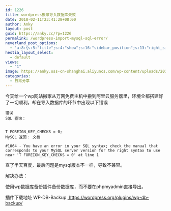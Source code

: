 ```yaml
---
id: 1226
title: wordpress搬家导入数据库失败
date: 2018-02-11T23:41:28+08:00
author: Anky
layout: post
guid: https://anky.cc/?p=1226
permalink: /wordpress-import-mysql-sql-error/
neverland_post_options:
  - 'a:8:{s:5:"title";s:4:"show";s:16:"sidebar_position";s:13:"right_sidebar";s:17:"post_format_video";s:0:"";s:21:"post_format_link_href";s:0:"";s:22:"post_format_link_title";s:0:"";s:22:"post_format_quote_text";s:0:"";s:24:"post_format_quote_author";s:0:"";s:17:"post_format_audio";s:0:"";}'
hestia_layout_select:
  - default
views:
  - "1"
image: https://anky.oss-cn-shanghai.aliyuncs.com/wp-content/uploads/2018/02/Zhan_Wei_Tu.jpg
categories:
  - 日常分享
---
```

今天给一个wp网站搬家从万网免费主机中搬到阿里云服务器里，环境全都搭建好了一切顺利，却在导入数据库的环节中出现以下错误

<pre class="pure-highlightjs"><code class="null">错误
SQL 查询：


T FOREIGN_KEY_CHECKS = 0;
MySQL 返回： 文档

#1064 - You have an error in your SQL syntax; check the manual that corresponds to your MySQL server version for the right syntax to use near 'T FOREIGN_KEY_CHECKS = 0' at line 1 </code></pre>

查了半天百度，最后问题是mysql版本不一样，导致不兼容。

解决办法：

使用wp数据库备份插件备份数据库，而不要在phpmyadmin直接导出。

插件下载地址 WP-DB-Backup <a href="https://wordpress.org/plugins/wp-db-backup/" target="_blank" rel="noopener"> https://wordpress.org/plugins/wp-db-backup/</a>